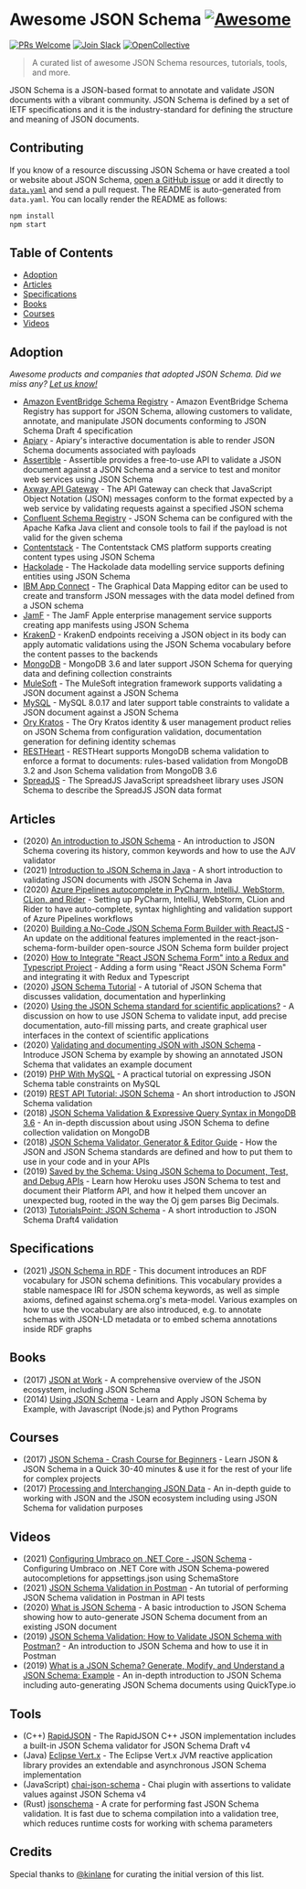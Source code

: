 <!-- ATTENTION! This file is auto-generated. Do not edit this file directly.
Instead, edit `data.yaml` and re-generate this file as per the README's
instructions -->

# Awesome JSON Schema [![Awesome](https://cdn.rawgit.com/sindresorhus/awesome/d7305f38d29fed78fa85652e3a63e154dd8e8829/media/badge.svg)](https://github.com/sindresorhus/awesome)

[![PRs Welcome](https://img.shields.io/badge/PRs-welcome-brightgreen.svg?style=flat-square)](http://makeapullrequest.com)
[![Join Slack](https://img.shields.io/badge/Slack-Join%20Slack-blue.svg?style=flat-square)](https://json-schema.slack.com)
[![OpenCollective](https://img.shields.io/opencollective/all/json-schema?label=OpenCollective&style=flat-square)](https://opencollective.com/json-schema)

> A curated list of awesome JSON Schema resources, tutorials, tools, and more.

JSON Schema is a JSON-based format to annotate and validate JSON documents with
a vibrant community. JSON Schema is defined by a set of IETF specifications and
it is the industry-standard for defining the structure and meaning of JSON
documents.

## Contributing

If you know of a resource discussing JSON Schema or have created a tool or
website about JSON Schema, [open a GitHub
issue](https://github.com/jviotti/awesome-jsonschema/issues/new?assignees=&labels=awesome-link&template=link.md&title=)
or add it directly to
[`data.yaml`](https://github.com/jviotti/awesome-jsonschema/blob/master/data.yaml)
and send a pull request. The README is auto-generated from `data.yaml`. You can
locally render the README as follows:

```sh
npm install
npm start
```

## Table of Contents

- [Adoption](#adoption)
- [Articles](#articles)
- [Specifications](#specifications)
- [Books](#books)
- [Courses](#courses)
- [Videos](#videos)

## Adoption

*Awesome products and companies that adopted JSON Schema. Did we miss any? [Let
us
know!](https://github.com/jviotti/awesome-jsonschema/issues/new?assignees=&labels=awesome-link&template=link.md&title=)*

- [Amazon EventBridge Schema Registry](https://aws.amazon.com/about-aws/whats-new/2020/09/amazon-eventbridge-schema-registry-announces-support-for-json-schema/) - Amazon EventBridge Schema Registry has support for JSON Schema, allowing customers to validate, annotate, and manipulate JSON documents conforming to JSON Schema Draft 4 specification
- [Apiary](https://help.apiary.io/api_101/json-schema/) - Apiary&#x27;s interactive documentation is able to render JSON Schema documents associated with payloads
- [Assertible](https://assertible.com/json-schema-validation) - Assertible provides a free-to-use API to validate a JSON document against a JSON Schema and a service to test and monitor web services using JSON Schema
- [Axway API Gateway](https://docs.axway.com/bundle/APIGateway_762_PolicyDevFilterReference_allOS_en_HTML5/page/Content/PolicyDevTopics/content_schema_json.htm) - The API Gateway can check that JavaScript Object Notation (JSON) messages conform to the format expected by a web service by validating requests against a specified JSON schema
- [Confluent Schema Registry](https://docs.confluent.io/platform/current/schema-registry/serdes-develop/serdes-json.html) - JSON Schema can be configured with the Apache Kafka Java client and console tools to fail if the payload is not valid for the given schema
- [Contentstack](https://www.contentstack.com/docs/developers/create-content-types/json-schema-for-creating-a-content-type/) - The Contentstack CMS platform supports creating content types using JSON Schema
- [Hackolade](https://hackolade.com/help/JSONSchema.html) - The Hackolade data modelling service supports defining entities using JSON Schema
- [IBM App Connect](https://www.ibm.com/docs/en/app-connect/11.0.0?topic=schema-json-requirements-message-maps) - The Graphical Data Mapping editor can be used to create and transform JSON messages with the data model defined from a JSON schema
- [JamF](https://docs.jamf.com/technical-papers/jamf-pro/json-schema/10.26.0/Understanding_the_Structure_of_a_JSON_Schema_Manifest.html) - The JamF Apple enterprise management service supports creating app manifests using JSON Schema
- [KrakenD](https://www.krakend.io/docs/endpoints/json-schema/) - KrakenD endpoints receiving a JSON object in its body can apply automatic validations using the JSON Schema vocabulary before the content passes to the backends
- [MongoDB](https://docs.mongodb.com/manual/reference/operator/query/jsonSchema/) - MongoDB 3.6 and later support JSON Schema for querying data and defining collection constraints
- [MuleSoft](https://docs.mulesoft.com/json-module/2.1/json-schema-validation) - The MuleSoft integration framework supports validating a JSON document against a JSON Schema
- [MySQL](https://dev.mysql.com/doc/refman/8.0/en/json-validation-functions.html) - MySQL 8.0.17 and later support table constraints to validate a JSON document against a JSON Schema
- [Ory Kratos](https://www.ory.sh/kratos/docs/reference/json-schema-json-paths/) - The Ory Kratos identity &amp; user management product relies on JSON Schema from configuration validation, documentation generation for defining identity schemas
- [RESTHeart](https://restheart.org/docs/json-schema-validation/) - RESTHeart supports MongoDB schema validation to enforce a format to documents: rules-based validation from MongoDB 3.2 and Json Schema validation from MongoDB 3.6
- [SpreadJS](https://www.grapecity.com/spreadjs/docs/v13/online/jsonschema.html) - The SpreadJS JavaScript spreadsheet library uses JSON Schema to describe the SpreadJS JSON data format

## Articles

- (2020) [An introduction to JSON Schema](https://medium.com/swlh/an-introduction-to-json-schema-8eaea643fcda) - An introduction to JSON Schema covering its history, common keywords and how to use the AJV validator
- (2021) [Introduction to JSON Schema in Java](https://www.baeldung.com/introduction-to-json-schema-in-java) - A short introduction to validating JSON documents with JSON Schema in Java
- (2020) [Azure Pipelines autocomplete in PyCharm, IntelliJ, WebStorm, CLion, and Rider](https://tonybaloney.github.io/posts/azure-pipelines-autocomplete-in-pycharm.html) - Setting up PyCharm, IntelliJ, WebStorm, CLion and Rider to have auto-complete, syntax highlighting and validation support of Azure Pipelines workflows
- (2020) [Building a No-Code JSON Schema Form Builder with ReactJS](https://www.ginkgobioworks.com/2020/10/08/building-a-no-code-json-schema-form-builder/) - An update on the additional features implemented in the react-json-schema-form-builder open-source JSON Schema form builder project
- (2020) [How to Integrate &quot;React JSON Schema Form&quot; into a Redux and Typescript Project](https://www.xtivia.com/blog/how-to-integrate-react-json-schema-form-into-a-redux-and-typescript-project/) - Adding a form using &quot;React JSON Schema Form&quot; and integrating it with Redux and Typescript
- (2020) [JSON Schema Tutorial](https://www.w3resource.com/JSON/JSON-Schema.php) - A tutorial of JSON Schema that discusses validation, documentation and hyperlinking
- (2020) [Using the JSON Schema standard for scientific applications?](https://cerfacs.fr/coop/json-schema-for-sci-apps) - A discussion on how to use JSON Schema to validate input, add precise documentation, auto-fill missing parts, and create graphical user interfaces in the context of scientific applications
- (2020) [Validating and documenting JSON with JSON Schema](https://www.mscharhag.com/api-design/json-schema) - Introduce JSON Schema by example by showing an annotated JSON Schema that validates an example document
- (2019) [PHP With MySQL](https://elephantdolphin.blogspot.com/2019/07/json-schema-validation-with-mysql-8017.html) - A practical tutorial on expressing JSON Schema table constraints on MySQL
- (2019) [REST API Tutorial: JSON Schema](https://restfulapi.net/json-schema/) - An short introduction to JSON Schema validation
- (2018) [JSON Schema Validation &amp; Expressive Query Syntax in MongoDB 3.6](https://www.sitepoint.com/json-schema-validation-expressive-query-syntax-in-mongodb-3-6/) - An in-depth discussion about using JSON Schema to define collection validation on MongoDB
- (2018) [JSON Schema Validator, Generator &amp; Editor Guide](https://stoplight.io/json-guide/) - How the JSON and JSON Schema standards are defined and how to put them to use in your code and in your APIs
- (2019) [Saved by the Schema: Using JSON Schema to Document, Test, and Debug APIs](https://blog.heroku.com/json-schema-document-debug-apis) - Learn how Heroku uses JSON Schema to test and document their Platform API, and how it helped them uncover an unexpected bug, rooted in the way the Oj gem parses Big Decimals.
- (2013) [TutorialsPoint: JSON Schema](https://www.tutorialspoint.com/json/json_schema.htm) - A short introduction to JSON Schema Draft4 validation

## Specifications

- (2021) [JSON Schema in RDF](https://www.w3.org/2019/wot/json-schema) - This document introduces an RDF vocabulary for JSON schema definitions. This vocabulary provides a stable namespace IRI for JSON schema keywords, as well as simple axioms, defined against schema.org&#x27;s meta-model. Various examples on how to use the vocabulary are also introduced, e.g. to annotate schemas with JSON-LD metadata or to embed schema annotations inside RDF graphs

## Books

- (2017) [JSON at Work](https://www.oreilly.com/library/view/json-at-work/9781491982389/) - A comprehensive overview of the JSON ecosystem, including JSON Schema
- (2014) [Using JSON Schema](https://books.apple.com/us/book/using-json-schema/id903248630) - Learn and Apply JSON Schema by Example, with Javascript (Node.js) and Python Programs

## Courses

- (2017) [JSON Schema - Crash Course for Beginners](https://www.udemy.com/course/json-schema-crash-course-for-beginners/) - Learn JSON &amp; JSON Schema in a Quick 30-40 minutes &amp; use it for the rest of your life for complex projects
- (2017) [Processing and Interchanging JSON Data](https://www.linkedin.com/learning/processing-and-interchanging-json-data) - An in-depth guide to working with JSON and the JSON ecosystem including using JSON Schema for validation purposes

## Videos

- (2021) [Configuring Umbraco on .NET Core - JSON Schema](https://www.youtube.com/watch?v=rpUg-oySw8g) - Configuring Umbraco on .NET Core with JSON Schema-powered autocompletions for appsettings.json using SchemaStore
- (2021) [JSON Schema Validation in Postman](https://www.youtube.com/watch?v=8BfshV5n6ac) - An tutorial of performing JSON Schema validation in Postman in API tests
- (2020) [What is JSON Schema](https://www.youtube.com/watch?v=kK-_gL7Vsc0) - A basic introduction to JSON Schema showing how to auto-generate JSON Schema document from an existing JSON document
- (2019) [JSON Schema Validation: How to Validate JSON Schema with Postman?](https://www.youtube.com/watch?v=X072eKtOIio) - An introduction to JSON Schema and how to use it in Postman
- (2019) [What is a JSON Schema? Generate, Modify, and Understand a JSON Schema: Example](https://www.youtube.com/watch?v=hGXxXyJmaUo) - An in-depth introduction to JSON Schema including auto-generating JSON Schema documents using QuickType.io

## Tools

- (C++) [RapidJSON](https://rapidjson.org/md_doc_schema.html) - The RapidJSON C++ JSON implementation includes a built-in JSON Schema validator for JSON Schema Draft v4
- (Java) [Eclipse Vert.x](https://vertx.io/docs/vertx-json-schema/java/) - The Eclipse Vert.x JVM reactive application library provides an extendable and asynchronous JSON Schema implementation
- (JavaScript) [chai-json-schema](https://www.chaijs.com/plugins/chai-json-schema/) - Chai plugin with assertions to validate values against JSON Schema v4
- (Rust) [jsonschema](https://docs.rs/jsonschema/0.8.0/jsonschema/) - A crate for performing fast JSON Schema validation. It is fast due to schema compilation into a validation tree, which reduces runtime costs for working with schema parameters

## Credits

Special thanks to [@kinlane](https://github.com/kinlane) for curating the
initial version of this list.
